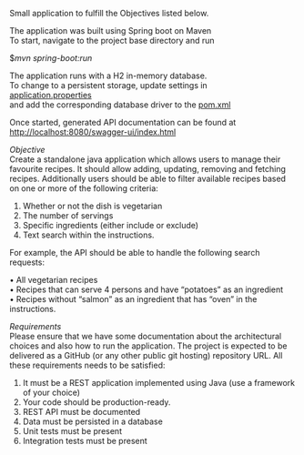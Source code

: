 Small application to fulfill the Objectives listed below.  

The application was built using Spring boot on Maven  
To start, navigate to the project base directory and run  

$*mvn spring-boot:run*

The application runs with a H2 in-memory database.  
To change to a persistent storage, update settings in  
[application.properties](src/main/resources/application.properties)  
and add the corresponding database driver to the [pom.xml](pom.xml)

Once started, generated API documentation can be found at [http://localhost:8080/swagger-ui/index.html](http://localhost:8080/swagger-ui/index.html) 


*Objective*  
Create a standalone java application which allows users to manage their favourite recipes. It should 
allow adding, updating, removing and fetching recipes. Additionally users should be able to filter 
available recipes based on one or more of the following criteria: 
1. Whether or not the dish is vegetarian
2. The number of servings
3. Specific ingredients (either include or exclude)
4. Text search within the instructions.

For example, the API should be able to handle the following search requests: 

• All vegetarian recipes  
• Recipes that can serve 4 persons and have “potatoes” as an ingredient  
• Recipes without “salmon” as an ingredient that has “oven” in the instructions. 


*Requirements*  
Please ensure that we have some documentation about the architectural choices and also how to 
run the application. The project is expected to be delivered as a GitHub (or any other public git 
hosting) repository URL.
All these requirements needs to be satisfied: 
1. It must be a REST application implemented using Java (use a framework of your choice)
2. Your code should be production-ready.
3. REST API must be documented
4. Data must be persisted in a database
5. Unit tests must be present
6. Integration tests must be present
